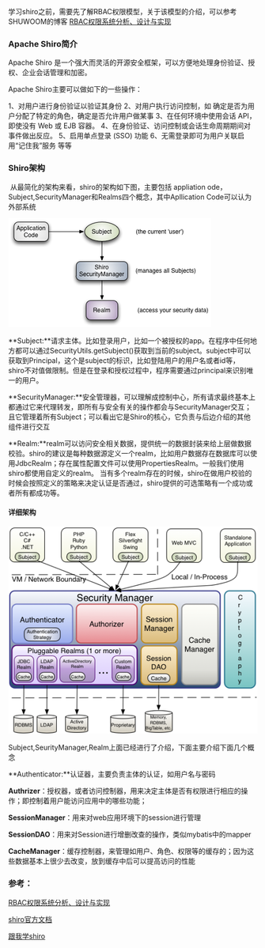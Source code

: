 学习shiro之前，需要先了解RBAC权限模型，关于该模型的介绍，可以参考 SHUWOOM的博客   [RBAC权限系统分析、设计与实现](https://shuwoom.com/?p=3041)

### Apache Shiro简介

Apache Shiro 是一个强大而灵活的开源安全框架，可以方便地处理身份验证、授权、企业会话管理和加密。

Apache Shiro主要可以做如下的一些操作：

1、对用户进行身份验证以验证其身份
2、对用户执行访问控制，如 确定是否为用户分配了特定的角色，确定是否允许用户做某事
3、在任何环境中使用会话 API，即使没有 Web 或 EJB 容器。
4、在身份验证、访问控制或会话生命周期期间对事件做出反应。
5、启用单点登录 (SSO) 功能
6、无需登录即可为用户关联启用“记住我”服务
等等

### Shiro架构

​	从最简化的架构来看，shiro的架构如下图，主要包括 appliation ode，Subject,SecurityManager和Realms四个概念，其中Apllication Code可以认为外部系统

![ShiroBasicArchitecture](.\pic\ShiroBasicArchitecture.png)

**Subject:**请求主体。比如登录用户，比如一个被授权的app。在程序中任何地方都可以通过SecurityUtils.getSubject()获取到当前的subject。subject中可以获取到Principal，这个是subject的标识，比如登陆用户的用户名或者id等， shiro不对值做限制。但是在登录和授权过程中，程序需要通过principal来识别唯一的用户。

**SecurityManager:**安全管理器，可以理解成控制中心，所有请求最终基本上都通过它来代理转发，即所有与安全有关的操作都会与SecurityManager交互；且它管理着所有Subject；可以看出它是Shiro的核心，它负责与后边介绍的其他组件进行交互

**Realm:**realm可以访问安全相关数据，提供统一的数据封装来给上层做数据校验。shiro的建议是每种数据源定义一个realm，比如用户数据存在数据库可以使用JdbcRealm；存在属性配置文件可以使用PropertiesRealm。一般我们使用shiro都使用自定义的realm。 当有多个realm存在的时候，shiro在做用户校验的时候会按照定义的策略来决定认证是否通过，shiro提供的可选策略有一个成功或者所有都成功等。

#### 详细架构

![ShiroArchitecture](.\pic\ShiroArchitecture.png)

Subject,SeurityManager,Realm上面已经进行了介绍，下面主要介绍下面几个概念

**Authenticator:**认证器，主要负责主体的认证，如用户名与密码

**Authrizer**：授权器，或者访问控制器，用来决定主体是否有权限进行相应的操作；即控制着用户能访问应用中的哪些功能；

**SessionManager**：用来对web应用环境下的session进行管理

**SessionDAO**：用来对Session进行增删改查的操作，类似mybatis中的mapper

**CacheManager**：缓存控制器，来管理如用户、角色、权限等的缓存的；因为这些数据基本上很少去改变，放到缓存中后可以提高访问的性能

### 参考：

 [RBAC权限系统分析、设计与实现](https://shuwoom.com/?p=3041)

[shiro官方文档](https://shiro.apache.org/architecture.html)

[跟我学shiro](https://www.iteye.com/blog/jinnianshilongnian-2018936)

